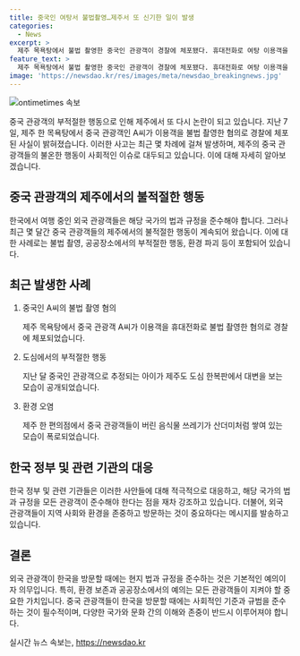 ```yaml
---
title: 중국인 여탕서 불법촬영…제주서 또 신기한 일이 발생
categories:
  - News
excerpt: >
  제주 목욕탕에서 불법 촬영한 중국인 관광객이 경찰에 체포됐다. 휴대전화로 여탕 이용객을 촬영한 혐의를 받고, 경찰은 전자 감식을 통해 사건을 조사 중이다. 이는 최근 몇 차례 발생한 중국 관광객의 논란 중 하나로, 제주에서의 불쾌한 행동이 계속되고 있다. 이들은 공공장소에서의 불건전한 행동과 편의점에서의 남은 쓰레기 문제로 인해 비난을 받고 있다.
feature_text: >
  제주 목욕탕에서 불법 촬영한 중국인 관광객이 경찰에 체포됐다. 휴대전화로 여탕 이용객을 촬영한 혐의를 받고, 경찰은 전자 감식을 통해 사건을 조사 중이다. 이는 최근 몇 차례 발생한 중국 관광객의 논란 중 하나로, 제주에서의 불쾌한 행동이 계속되고 있다. 이들은 공공장소에서의 불건전한 행동과 편의점에서의 남은 쓰레기 문제로 인해 비난을 받고 있다.
image: 'https://newsdao.kr/res/images/meta/newsdao_breakingnews.jpg'
---
```


<p><img src="https://newsdao.kr/res/images/meta/newsdao_breakingnews.jpg" alt="ontimetimes 속보" /></p>

<p data-ke-size="size16">중국 관광객의 부적절한 행동으로 인해 제주에서 또 다시 논란이 되고 있습니다. 지난 7일, 제주 한 목욕탕에서 중국 관광객인 A씨가 이용객을 불법 촬영한 혐의로 경찰에 체포된 사실이 밝혀졌습니다. 이러한 사고는 최근 몇 차례에 걸쳐 발생하며, 제주의 중국 관광객들의 불온한 행동이 사회적인 이슈로 대두되고 있습니다. 이에 대해 자세히 알아보겠습니다.</p>

<h2 data-ke-size="size26">중국 관광객의 제주에서의 불적절한 행동</h2>

<p data-ke-size="size16">한국에서 여행 중인 외국 관광객들은 해당 국가의 법과 규정을 준수해야 합니다. 그러나 최근 몇 달간 중국 관광객들의 제주에서의 불적절한 행동이 계속되어 왔습니다. 이에 대한 사례로는 불법 촬영, 공공장소에서의 부적절한 행동, 환경 파괴 등이 포함되어 있습니다.</p>

<h2 data-ke-size="size26">최근 발생한 사례</h2>

<ol>
    <li>중국인 A씨의 불법 촬영 혐의</li>
    <p data-ke-size="size16">제주 목욕탕에서 중국 관광객 A씨가 이용객을 휴대전화로 불법 촬영한 혐의로 경찰에 체포되었습니다.</p>
    <li>도심에서의 부적절한 행동</li>
    <p data-ke-size="size16">지난 달 중국인 관광객으로 추정되는 아이가 제주도 도심 한복판에서 대변을 보는 모습이 공개되었습니다.</p>
    <li>환경 오염</li>
    <p data-ke-size="size16">제주 한 편의점에서 중국 관광객들이 버린 음식물 쓰레기가 산더미처럼 쌓여 있는 모습이 폭로되었습니다.</p>
</ol>

<h2 data-ke-size="size26">한국 정부 및 관련 기관의 대응</h2>

<p data-ke-size="size16">한국 정부 및 관련 기관들은 이러한 사안들에 대해 적극적으로 대응하고, 해당 국가의 법과 규정을 모든 관광객이 준수해야 한다는 점을 재차 강조하고 있습니다. 더불어, 외국 관광객들이 지역 사회와 환경을 존중하고 방문하는 것이 중요하다는 메시지를 발송하고 있습니다.</p>

<h2 data-ke-size="size26">결론</h2>

<p data-ke-size="size16">외국 관광객이 한국을 방문할 때에는 현지 법과 규정을 준수하는 것은 기본적인 예의이자 의무입니다. 특히, 환경 보존과 공공장소에서의 예의는 모든 관광객들이 지켜야 할 중요한 가치입니다. 중국 관광객들이 한국을 방문할 때에는 사회적인 기준과 규범을 준수하는 것이 필수적이며, 다양한 국가와 문화 간의 이해와 존중이 반드시 이루어져야 합니다.</p>
실시간 뉴스 속보는, <a href="https://newsdao.kr" rel="dofollow">https://newsdao.kr</a>


